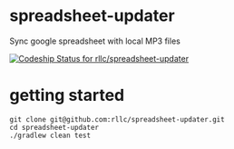 # spreadsheet-updater
Sync google spreadsheet with local MP3 files


[ ![Codeship Status for rllc/spreadsheet-updater](https://codeship.com/projects/21f82550-cf6f-0132-f2fb-0625bb0d2ed5/status?branch=master)](https://codeship.com/projects/76704)


# getting started
```shell
git clone git@github.com:rllc/spreadsheet-updater.git
cd spreadsheet-updater
./gradlew clean test
```
